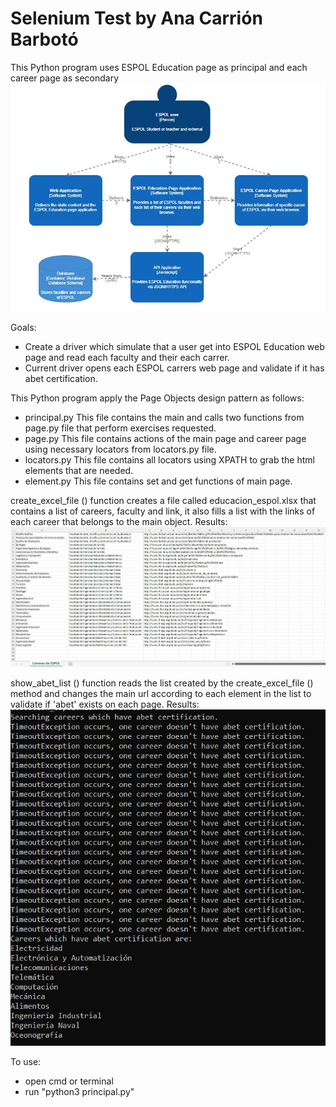 # Selenium Test by Ana Carrión Barbotó

This Python program uses ESPOL Education page as principal and each career page as secondary
![](images/C4.JPG)

Goals:
- Create a driver which simulate that a user get into ESPOL Education web page and read each faculty and their each carrer. 
- Current driver opens each ESPOL carrers web page and validate if it has abet certification.

This Python program apply the Page Objects design pattern as follows:
- principal.py
This file contains the main and calls two functions from page.py file that perform exercises requested.
- page.py
This file contains actions of the main page and career page using necessary locators from locators.py file.
- locators.py
This file contains all locators using XPATH to grab the html elements that are needed.
- element.py
This file contains set and get functions of main page.

create_excel_file () function creates a file called educacion_espol.xlsx that contains a list of careers, faculty and link, it also fills a list with the links of each career that belongs to the main object.
Results:
![](images/exercise1.JPG)

show_abet_list () function reads the list created by the create_excel_file () method and changes the main url according to each element in the list to validate if 'abet' exists on each page.
Results:
![](images/exercise2.JPG)

To use:
- open cmd or terminal
- run "python3 principal.py"
